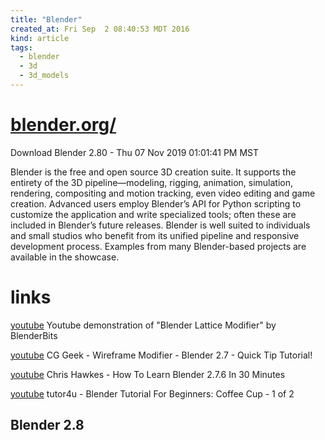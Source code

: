 ```yaml
---
title: "Blender"
created_at: Fri Sep  2 08:40:53 MDT 2016
kind: article
tags:
  - blender
  - 3d
  - 3d_models
---
```


<h1>
  <a href="https://www.blender.org/" target="_blank">blender.org/</a>
</h1>

Download Blender 2.80 - Thu 07 Nov 2019 01:01:41 PM MST

Blender is the free and open source 3D creation suite. It supports the
entirety of the 3D pipeline—modeling, rigging, animation, simulation,
rendering, compositing and motion tracking, even video editing and game
creation. Advanced users employ Blender’s API for Python scripting
to customize the application and write specialized tools; often these
are included in Blender’s future releases. Blender is well suited to
individuals and small studios who benefit from its unified pipeline and
responsive development process. Examples from many Blender-based projects
are available in the showcase.

<h1>links</h1>
<a href="https://www.youtube.com/watch?v=VzpDM6mWmXE" target="_blank">youtube</a>
Youtube demonstration of "Blender Lattice Modifier" by BlenderBits 

<a href="https://www.youtube.com/watch?v=looavSCcluU" target="_blank">youtube</a>
CG Geek - Wireframe Modifier - Blender 2.7 - Quick Tip Tutorial!

<a href="https://www.youtube.com/watch?v=lgOvnxDUQ8A" target="_blank">youtube</a>
Chris Hawkes - How To Learn Blender 2.7.6 In 30 Minutes

<a href="https://www.youtube.com/watch?v=y__uzGKmxt8" target="_blank">youtube</a>
tutor4u - Blender Tutorial For Beginners: Coffee Cup - 1 of 2

<h2>Blender 2.8</h2>
<h4>
<a href="" target="_blank"></a>
</h4>


<!--
html boilerplate fragments
<a href="" target="_blank"></a>
<a name=""></a>
<img src="" width="400px">
<ul>
  <li></li>
  <li><a href="" target="_blank"></a></li>
</ul>
<pre>
</pre>
<p style="margin-bottom: 2em;"></p>
<hr style="border: 0; height: 3px; background: #333; background-image: linear-gradient(to right, #ccc, #333, #ccc);">
<pre><code>
</code></pre>
<math xmlns='http://www.w3.org/1998/Math/MathML' display='block'>
</math>
:-->
